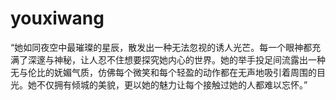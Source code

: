 # youxiwang
“她如同夜空中最璀璨的星辰，散发出一种无法忽视的诱人光芒。每一个眼神都充满了深邃与神秘，让人忍不住想要探究她内心的世界。她的举手投足间流露出一种无与伦比的妩媚气质，仿佛每个微笑和每个轻盈的动作都在无声地吸引着周围的目光。她不仅拥有倾城的美貌，更以她的魅力让每个接触过她的人都难以忘怀。”